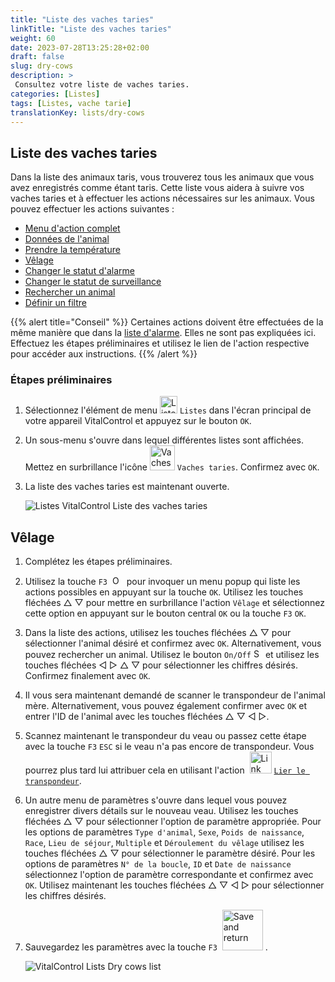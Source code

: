 ```yaml
---
title: "Liste des vaches taries"
linkTitle: "Liste des vaches taries"
weight: 60
date: 2023-07-28T13:25:28+02:00
draft: false
slug: dry-cows
description: >
 Consultez votre liste de vaches taries.
categories: [Listes]
tags: [Listes, vache tarie]
translationKey: lists/dry-cows
---
```

## Liste des vaches taries

Dans la liste des animaux taris, vous trouverez tous les animaux que vous avez enregistrés comme étant taris. Cette liste vous aidera à suivre vos vaches taries et à effectuer les actions nécessaires sur les animaux. Vous pouvez effectuer les actions suivantes :

- [Menu d'action complet](../alarm/#menu-daction-complet)
- [Données de l'animal](../alarm/#données-sur-les-animaux)
- [Prendre la température](../alarm/#prendre-la-température)
- [Vêlage](#vêlage)
- [Changer le statut d'alarme](../on-watch/#basculer-le-statut-de-lalarme)
- [Changer le statut de surveillance](../alarm/#basculer-le-statut-de-surveillance)
- [Rechercher un animal](../alarm/#rechercher-un-animal)
- [Définir un filtre](../alarm/#définir-un-filtre)

{{% alert title="Conseil" %}}
Certaines actions doivent être effectuées de la même manière que dans la [liste d'alarme](../alarm). Elles ne sont pas expliquées ici. Effectuez les étapes préliminaires et utilisez le lien de l'action respective pour accéder aux instructions.
{{% /alert %}}

### Étapes préliminaires

1. Sélectionnez l'élément de menu <img src="/icons/main/lists.svg" width="28" align="bottom" alt="Listes" /> `Listes` dans l'écran principal de votre appareil VitalControl et appuyez sur le bouton `OK`.

2. Un sous-menu s'ouvre dans lequel différentes listes sont affichées. Mettez en surbrillance l'icône <img src="/icons/lists/drycows.svg" width="40" align="bottom" alt="Vaches taries" /> `Vaches taries`. Confirmez avec `OK`.

3. La liste des vaches taries est maintenant ouverte.

   ![Listes VitalControl Liste des vaches taries](../images/firststeps5.png "Étapes préliminaires")

## Vêlage

1. Complétez les étapes préliminaires.

2. Utilisez la touche `F3` &nbsp;<img src="/icons/footer/open-popup.svg" width="15" align="bottom" alt="Ouvrir le popup" />&nbsp; pour invoquer un menu popup qui liste les actions possibles en appuyant sur la touche `OK`. Utilisez les touches fléchées △ ▽ pour mettre en surbrillance l'action `Vêlage` et sélectionnez cette option en appuyant sur le bouton central `OK` ou la touche `F3` `OK`.

3. Dans la liste des actions, utilisez les touches fléchées △ ▽ pour sélectionner l'animal désiré et confirmez avec `OK`. Alternativement, vous pouvez rechercher un animal. Utilisez le bouton `On/Off` <img src="/icons/footer/search.svg" width="15" align="bottom" alt="Search" /> et utilisez les touches fléchées ◁ ▷ △ ▽ pour sélectionner les chiffres désirés. Confirmez finalement avec `OK`.

4. Il vous sera maintenant demandé de scanner le transpondeur de l'animal mère. Alternativement, vous pouvez également confirmer avec `OK` et entrer l'ID de l'animal avec les touches fléchées △ ▽ ◁ ▷.

5. Scannez maintenant le transpondeur du veau ou passez cette étape avec la touche `F3` `ESC` si le veau n'a pas encore de transpondeur. Vous pourrez plus tard lui attribuer cela en utilisant l'action &nbsp;<img src="/icons/actions/link-transponder.svg" width="35" align="bottom" alt="Link transponder" /> [`Lier le transpondeur`](../../actions/link-transponder).

6. Un autre menu de paramètres s'ouvre dans lequel vous pouvez enregistrer divers détails sur le nouveau veau. Utilisez les touches fléchées △ ▽ pour sélectionner l'option de paramètre appropriée. Pour les options de paramètres `Type d'animal`, `Sexe`, `Poids de naissance`, `Race`, `Lieu de séjour`, `Multiple` et `Déroulement du vêlage` utilisez les touches fléchées △ ▽ pour sélectionner le paramètre désiré. Pour les options de paramètres `N° de la boucle`, `ID` et `Date de naissance` sélectionnez l'option de paramètre correspondante et confirmez avec `OK`. Utilisez maintenant les touches fléchées △ ▽ ◁ ▷ pour sélectionner les chiffres désirés.

7. Sauvegardez les paramètres avec la touche `F3` &nbsp;<img src="/icons/footer/save_exit.svg" width="65" align="bottom" alt="Save and return" />&nbsp;.

   ![VitalControl Lists Dry cows list](../images/calving.png "Vêlage")

